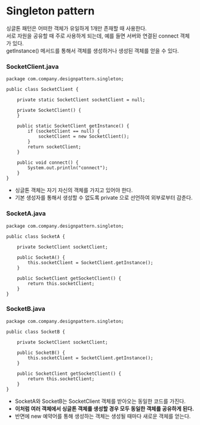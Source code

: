 # Singleton pattern
싱글톤 패턴은 어떠한 객체가 유일하게 1개만 존재할 때 사용한다.<br>
서로 자원을 공유할 때 주로 사용하게 되는데, 예를 들면 서버와 연결된 connect 객체가 있다.<br>
getInstance() 메서드를 통해서 객체를 생성하거나 생성된 객체를 얻을 수 있다.

### SocketClient.java
```
package com.company.designpattern.singleton;

public class SocketClient {

    private static SocketClient socketClient = null;
    
    private SocketClient() {
    }

    public static SocketClient getInstance() {
        if (socketClient == null) {
            socketClient = new SocketClient();
        }
        return socketClient;
    }

    public void connect() {
        System.out.println("connect");
    }
}
```
- 싱글톤 객체는 자기 자신의 객체를 가지고 있어야 한다.
- 기본 생성자를 통해서 생성할 수 없도록 private 으로 선언하여 외부로부터 감춘다.

### SocketA.java
```
package com.company.designpattern.singleton;

public class SocketA {

    private SocketClient socketClient;

    public SocketA() {
        this.socketClient = SocketClient.getInstance();
    }

    public SocketClient getSocketClient() {
        return this.socketClient;
    }
}
```
### SocketB.java
```
package com.company.designpattern.singleton;

public class SocketB {

    private SocketClient socketClient;

    public SocketB() {
        this.socketClient = SocketClient.getInstance();
    }

    public SocketClient getSocketClient() {
        return this.socketClient;
    }
}
```
- SocketA와 SocketB는 SocketClient 객체를 받아오는 동일한 코드를 가진다.
- **이처럼 여러 객체에서 싱글톤 객체를 생성할 경우 모두 동일한 객체를 공유하게 된다.**
- 반면에 new 예약어를 통해 생성하는 객체는 생성될 때마다 새로운 객체를 얻는다.
